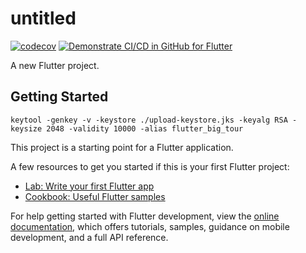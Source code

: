 # untitled

[![codecov](https://codecov.io/gh/nikolaydymura/flutter_big_tour/branch/main/graph/badge.svg?token=IWBW1M937N)](https://codecov.io/gh/nikolaydymura/flutter_big_tour) [![Demonstrate CI/CD in GitHub for Flutter](https://github.com/nikolaydymura/flutter_big_tour/actions/workflows/build.yaml/badge.svg)](https://github.com/nikolaydymura/flutter_big_tour/actions/workflows/build.yaml)

A new Flutter project.

## Getting Started

```shell
keytool -genkey -v -keystore ./upload-keystore.jks -keyalg RSA -keysize 2048 -validity 10000 -alias flutter_big_tour
```

This project is a starting point for a Flutter application.

A few resources to get you started if this is your first Flutter project:

- [Lab: Write your first Flutter app](https://docs.flutter.dev/get-started/codelab)
- [Cookbook: Useful Flutter samples](https://docs.flutter.dev/cookbook)

For help getting started with Flutter development, view the
[online documentation](https://docs.flutter.dev/), which offers tutorials,
samples, guidance on mobile development, and a full API reference.
